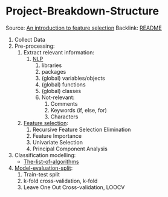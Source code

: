 # Project-Breakdown-Structure
Source: [An introduction to feature selection](https://machinelearningmastery.com/an-introduction-to-feature-selection/)
Backlink: [README](README.md)

1. Collect Data
2. Pre-processing:
    1. Extract relevant information:
        1. [NLP](natural-language-processing-020221-2149.md)
            1. libraries
            2. packages
            3. (global) variables/objects
            4. (global) functions
            5. (global) classes
            6. Not-relevant:
                1. Comments
                2. Keywords (if, else, for)
                3. Characters
    2. [Feature selection](feature-selection-100221-2210.md):
        1. Recursive Feature Selection Elimination
        2. Feature Importance
        3. Univariate Selection
        4. Principal Component Analysis
3. Classification modelling:
   - [The-list-of-algorithms](the-list-of-algorithms-150221-0608)
4. [Model-evaluation-split](model-evaluation-split-110221-0107.md):
    1. Train-test split
    2. k-fold cross-validation, k-fold
    3. Leave One Out Cross-validation, LOOCV
